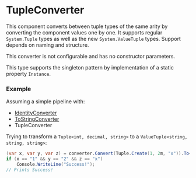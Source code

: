 # TupleConverter
This component converts between tuple types of the same arity by converting the component values one by one. 
It supports regular `System.Tuple` types as well as the new `System.ValueTuple` types. 
Support depends on naming and structure.

This converter is not configurable and has no constructor parameters.

This type supports the singleton pattern by implementation of a static property `Instance`.

### Example
Assuming a simple pipeline with:
* [IdentityConverter](identity.md)
* [ToStringConverter](toString.md)
* TupleConverter

Trying to transform a `Tuple<int, decimal, string>` to a `ValueTuple<string, string, string>`:

```csharp
(var x, var y, var z) = converter.Convert(Tuple.Create(1, 2m, "x")).To<(string, string, string)>();
if (x == "1" && y == "2" && z == "x")
    Console.WriteLine("Success!");
// Prints Success!
```